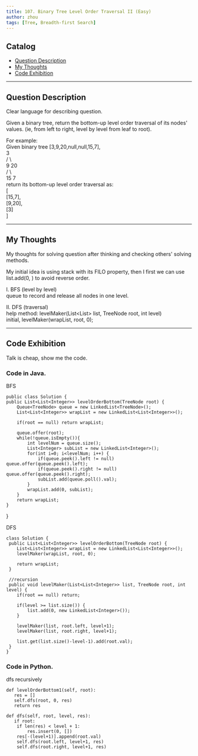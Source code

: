 ```yaml
---
title: 107. Binary Tree Level Order Traversal II (Easy)                   
author: zhou      
tags: [Tree, Breadth-first Search]            
---
```


       

## Catalog  
+ [Question Description](#partI)
+ [My Thoughts](#partII)
+ [Code Exhibition](#partIII)

----------------------------------

## Question Description
Clear language for describing question.    

Given a binary tree, return the bottom-up level order traversal of its nodes' values. (ie, from left to right, level by level from leaf to root).   

For example:     
Given binary tree [3,9,20,null,null,15,7],    
    3    
   / \    
  9  20    
    /  \    
   15   7     
return its bottom-up level order traversal as:    
[    
  [15,7],    
  [9,20],    
  [3]   
]    


----------------------------------

## My Thoughts
My thoughts for solving question after thinking and checking others' solving methods.        

My initial idea is using stack with its FILO property, then I first we can use list.add(0, ) to avoid reverse order.    

I. BFS (level by level)       
queue to record and release all nodes in one level. 

II. DFS (traversal)     
help method: levelMaker(List<List<Integer>> list, TreeNode root, int level)     
initial, levelMaker(wrapList, root, 0);      




----------------------------------

## Code Exhibition
Talk is cheap, show me the code.    
### Code in Java.     
BFS     

    public class Solution {
    public List<List<Integer>> levelOrderBottom(TreeNode root) {
        Queue<TreeNode> queue = new LinkedList<TreeNode>();
        List<List<Integer>> wrapList = new LinkedList<List<Integer>>();
        
        if(root == null) return wrapList;
        
        queue.offer(root);
        while(!queue.isEmpty()){
            int levelNum = queue.size();
            List<Integer> subList = new LinkedList<Integer>();
            for(int i=0; i<levelNum; i++) {
                if(queue.peek().left != null) queue.offer(queue.peek().left);
                if(queue.peek().right != null) queue.offer(queue.peek().right);
                subList.add(queue.poll().val);
            }
            wrapList.add(0, subList);
        }
        return wrapList;
    }
}

DFS    

    class Solution {
     public List<List<Integer>> levelOrderBottom(TreeNode root) {
        List<List<Integer>> wrapList = new LinkedList<List<Integer>>();
        levelMaker(wrapList, root, 0);
        
        return wrapList;
     }
        
     //recursion 
     public void levelMaker(List<List<Integer>> list, TreeNode root, int level) {
        if(root == null) return;
        
        if(level >= list.size()) {
            list.add(0, new LinkedList<Integer>());
        }
        
        levelMaker(list, root.left, level+1);
        levelMaker(list, root.right, level+1);
        
        list.get(list.size()-level-1).add(root.val);
     }
    }




### Code in Python.   
 dfs recursively

    def levelOrderBottom1(self, root):
       res = []
       self.dfs(root, 0, res)
       return res

    def dfs(self, root, level, res):
       if root:
        if len(res) < level + 1:
            res.insert(0, [])
        res[-(level+1)].append(root.val)
        self.dfs(root.left, level+1, res)
        self.dfs(root.right, level+1, res)



